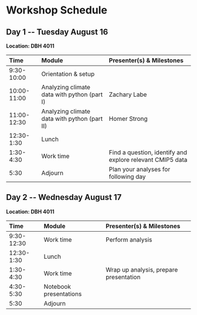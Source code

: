 # Workshop Schedule
## Day 1 -- Tuesday August 16
**Location: DBH 4011**

| Time | Module | Presenter(s) & Milestones |
| :--------- | :--------------------------------------------------------------- | :------------------------- |
| 9:30-10:00 | Orientation & setup |   |
| 10:00-11:00 | Analyzing climate data with python (part I) | Zachary Labe  |
| 11:00-12:30 | Analyzing climate data with python (part II)  | Homer Strong |
| 12:30-1:30 | Lunch | |
| 1:30-4:30 | Work time  | Find a question, identify and explore relevant CMIP5 data |
| 5:30 | Adjourn | Plan your analyses for following day |


## Day 2 -- Wednesday August 17
**Location: DBH 4011**

| Time | Module | Presenter(s) & Milestones |
| :--------- | :--------------------------------------------------------------- | :------------------------- |
| 9:30-12:30 | Work time  | Perform analysis |
| 12:30-1:30 | Lunch | |
| 1:30-4:30 | Work time  | Wrap up analysis, prepare presentation  |
| 4:30-5:30 | Notebook presentations | |
| 5:30 | Adjourn | |
